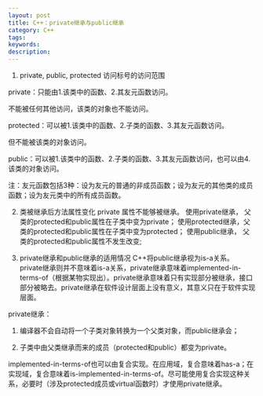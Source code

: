 ```yaml
---
layout: post
title: C++：private继承与public继承
category: C++
tags: 
keywords: 
description:
---
```



1.	private, public, protected 访问标号的访问范围

private：只能由1.该类中的函数、2.其友元函数访问。

不能被任何其他访问，该类的对象也不能访问。

protected：可以被1.该类中的函数、2.子类的函数、3.其友元函数访问。

但不能被该类的对象访问。

public：可以被1.该类中的函数、2.子类的函数、3.其友元函数访问，也可以由4.该类的对象访问。

注：友元函数包括3种：设为友元的普通的非成员函数；设为友元的其他类的成员函数；设为友元类中的所有成员函数。

2.	类被继承后方法属性变化
private 属性不能够被继承。
使用private继承， 父类的protected和public属性在子类中变为private；
使用protected继承，父类的protected和public属性在子类中变为protected；
使用public继承， 父类的protected和public属性不发生改变;

3.	private继承和public继承的适用情况
C++将public继承视为is-a关系。private继承则并不意味着is-a关系，private继承意味着implemented-in-terms-of（根据某物实现出）。private继承意味着只有实现部分被继承，接口部分被略去。private继承在软件设计层面上没有意义，其意义只在于软件实现层面。

private继承：

1)	编译器不会自动将一个子类对象转换为一个父类对象，而public继承会；

2)	子类中由父类继承而来的成员（protected和public）都变为private。

implemented-in-terms-of也可以由复合实现。在应用域，复合意味着has-a；在实现域，复合意味着is-implemented-in-terms-of。尽可能使用复合实现这种关系，必要时（涉及protected成员或virtual函数时）才使用private继承。